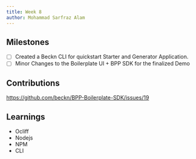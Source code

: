```yaml
---
title: Week 8
author: Mohammad Sarfraz Alam
---
```


## Milestones
- [ ] Created a Beckn CLI for quickstart Starter and Generator Application.
- [ ] Minor Changes to the Boilerplate UI + BPP SDK for the finalized Demo

## Contributions
https://github.com/beckn/BPP-Boilerplate-SDK/issues/19

## Learnings
- Ocliff
- Nodejs
- NPM
- CLI